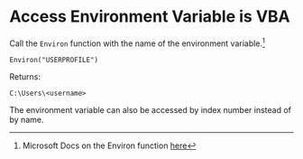 # Access Environment Variable is VBA

Call the `Environ` function with the name of the environment variable.[^1]

```vba
Environ("USERPROFILE")
```

Returns:

```text
C:\Users\<username>
```

The environment variable can also be accessed by index number instead of by name.

[^1]: Microsoft Docs on the Environ function [here](https://docs.microsoft.com/en-us/office/vba/language/reference/user-interface-help/environ-function)